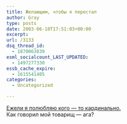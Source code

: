 ```yaml
---
title: Желающим, чтобы я перестал
author: Gray
type: posts
date: 2003-06-10T17:51:03+00:00
excerpt:
url: /3133
dsq_thread_id:
  - 1870063839
esml_socialcount_LAST_UPDATED:
  - 1497277330
essb_cache_expire:
  - 1615541405
categories:
  - Uncategorized

---
```








<a href="http://redeyes.ru/history/history1/history1.shtml" target="_blank">Ежели я полюбляю кого &#8212; то кардинально.</a>  
Как говорил мой товарищ &#8212; ага?